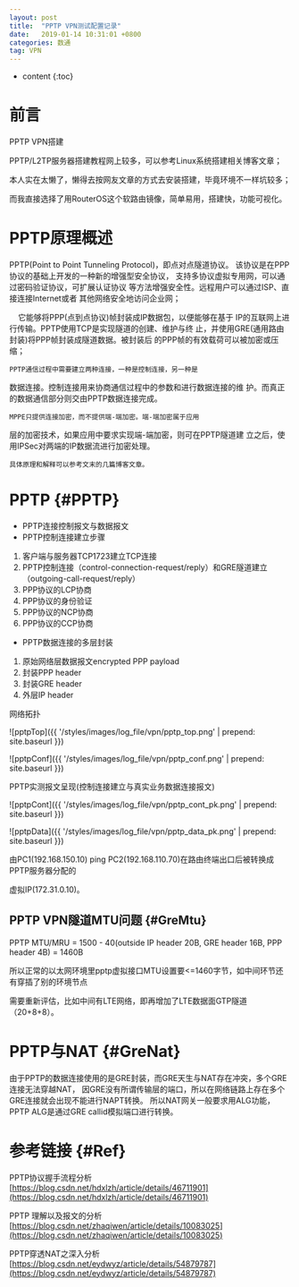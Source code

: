 ```yaml
---
layout: post
title:  "PPTP VPN测试配置记录"
date:   2019-01-14 10:31:01 +0800
categories: 数通
tag: VPN
---
```


* content
{:toc}


前言
====================================
PPTP VPN搭建

PPTP/L2TP服务器搭建教程网上较多，可以参考Linux系统搭建相关博客文章；

本人实在太懒了，懒得去按网友文章的方式去安装搭建，毕竟环境不一样坑较多；

而我直接选择了用RouterOS这个软路由镜像，简单易用，搭建快，功能可视化。

PPTP原理概述
====================================
PPTP(Point to Point Tunneling Protocol)，即点对点隧道协议。
该协议是在PPP协议的基础上开发的一种新的增强型安全协议，
支持多协议虚拟专用网，可以通过密码验证协议，可扩展认证协议
等方法增强安全性。远程用户可以通过ISP、直接连接Internet或者
其他网络安全地访问企业网；

    它能够将PPP(点到点协议)帧封装成IP数据包，以便能够在基于
IP的互联网上进行传输。PPTP使用TCP是实现隧道的创建、维护与终
止，并使用GRE(通用路由封装)将PPP帧封装成隧道数据。被封装后
的PPP帧的有效载荷可以被加密或压缩；

    PPTP通信过程中需要建立两种连接，一种是控制连接，另一种是
数据连接。控制连接用来协商通信过程中的参数和进行数据连接的维
护。而真正的数据通信部分则交由PPTP数据连接完成。

    MPPE只提供连接加密，而不提供端-端加密。端-端加密属于应用
层的加密技术，如果应用中要求实现端-端加密，则可在PPTP隧道建
立之后，使用IPSec对两端的IP数据流进行加密处理。

    具体原理和解释可以参考文末的几篇博客文章。

PPTP                                                    {#PPTP}
====================================
+ PPTP连接控制报文与数据报文
+ PPTP控制连接建立步骤
1. 客户端与服务器TCP1723建立TCP连接
2. PPTP控制连接（control-connection-request/reply）和GRE隧道建立（outgoing-call-request/reply）
3. PPP协议的LCP协商
4. PPP协议的身份验证
5. PPP协议的NCP协商
6. PPP协议的CCP协商
+ PPTP数据连接的多层封装
1. 原始网络层数据报文encrypted PPP payload
2. 封装PPP header
3. 封装GRE header
4. 外层IP header

网络拓扑

![pptpTop]({{ '/styles/images/log_file/vpn/pptp_top.png' | prepend: site.baseurl  }})

![pptpConf]({{ '/styles/images/log_file/vpn/pptp_conf.png' | prepend: site.baseurl  }})

PPTP实测报文呈现(控制连接建立与真实业务数据连接报文)

![pptpCont]({{ '/styles/images/log_file/vpn/pptp_cont_pk.png' | prepend: site.baseurl  }})

![pptpData]({{ '/styles/images/log_file/vpn/pptp_data_pk.png' | prepend: site.baseurl  }})

由PC1(192.168.150.10) ping PC2(192.168.110.70)在路由终端出口后被转换成PPTP服务器分配的

虚拟IP(172.31.0.10)。

PPTP VPN隧道MTU问题                                                    {#GreMtu}
------------------------------------

PPTP MTU/MRU = 1500 - 40(outside IP header 20B, GRE header 16B, PPP header 4B) = 1460B

所以正常的以太网环境里pptp虚拟接口MTU设置要<=1460字节，如中间环节还有穿插了别的环境节点

需要重新评估，比如中间有LTE网络，即再增加了LTE数据面GTP隧道（20+8+8）。

PPTP与NAT                                                    {#GreNat}
====================================
由于PPTP的数据连接使用的是GRE封装，而GRE天生与NAT存在冲突，多个GRE连接无法穿越NAT，
因GRE没有所谓传输层的端口，所以在网络链路上存在多个GRE连接就会出现不能进行NAPT转换。
所以NAT网关一般要求用ALG功能，PPTP ALG是通过GRE callid模拟端口进行转换。

参考链接                                                    {#Ref}
====================================
PPTP协议握手流程分析[https://blog.csdn.net/hdxlzh/article/details/46711901](https://blog.csdn.net/hdxlzh/article/details/46711901)

PPTP 理解以及报文的分析[https://blog.csdn.net/zhaqiwen/article/details/10083025](https://blog.csdn.net/zhaqiwen/article/details/10083025)

PPTP穿透NAT之深入分析[https://blog.csdn.net/eydwyz/article/details/54879787](https://blog.csdn.net/eydwyz/article/details/54879787)
